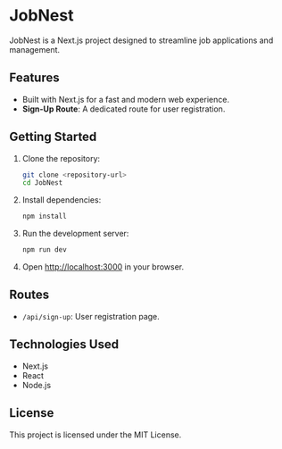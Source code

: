 # JobNest

JobNest is a Next.js project designed to streamline job applications and management.

## Features

- Built with Next.js for a fast and modern web experience.
- **Sign-Up Route**: A dedicated route for user registration.

## Getting Started

1. Clone the repository:
    ```bash
    git clone <repository-url>
    cd JobNest
    ```

2. Install dependencies:
    ```bash
    npm install
    ```

3. Run the development server:
    ```bash
    npm run dev
    ```

4. Open [http://localhost:3000](http://localhost:3000) in your browser.

## Routes

- `/api/sign-up`: User registration page.

## Technologies Used

- Next.js
- React
- Node.js

## License

This project is licensed under the MIT License.
